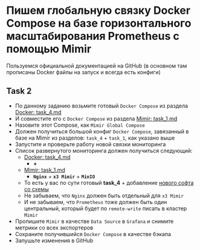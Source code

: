 # Пишем глобальную связку Docker Compose на базе горизонтального масштабирования Prometheus с помощью Mimir

Пользуемся официальной документацией на GitHub (в основном там прописаны Docker файлы на запуск и всегда есть конфиги)

## Task 2

- По данному заданию возьмите готовый `Docker Compose` из раздела [Docker: task_4.md](https://github.com/lamjob1993/docker-monitoring/blob/main/docker/task_4.md)
- И совместите его с `Docker Compose` из раздела [Mimir: task_1.md](https://github.com/lamjob1993/docker-monitoring/blob/main/mimir/task_1.md)
- Назовите этот Compose, как `Mimir Global Compose`
- Должен получиться большой конфиг `Docker Compose`, завязанный в базе на Mimir из разделов: `task_4` + `task_1`, как указано выше
- Запустите и проверьте работу новой связки мониторинга
- Список развернутого мониторинга должен получиться следующий:
  - [Docker: task_4.md](https://github.com/lamjob1993/docker-monitoring/blob/main/docker/task_4.md)
    - **+**
  - [Mimir: task_1.md](https://github.com/lamjob1993/docker-monitoring/blob/main/mimir/task_1.md)
    - **`Nginx`** + **`x3 Mimir`** + **`MinIO`**
  - То есть у вас по сути готовый **task_4** + добавление [нового софта со схемы](https://grafana.com/docs/mimir/next/get-started/play-with-grafana-mimir/tutorial-architecture.png)
  - Не забываем, что `Nginx` должен быть отдельный для `x3 Mimir`
  - И не забываем, что `Prometheus` тоже должен быть один центральный, который будет по `remote-write` писать в кластер `Mimir`
- Пропишите `Mimir` в качестве `Data Source` в `Grafana` и снимите метрики со всех экспортеров
- Сохраните получившийся `Docker Compose` в качестве бэкапа
- Запушьте изменения в GitHub
